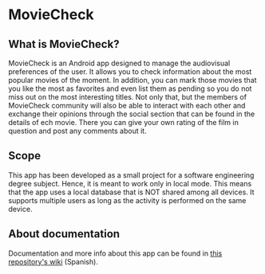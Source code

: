 # MovieCheck

## What is MovieCheck?

MovieCheck is an Android app designed to manage the audiovisual preferences of the user. It allows you to check information about the most popular movies of the moment. In addition, you can mark those movies that you like the most as favorites and even list them as pending so you do not miss out on the most interesting titles. Not only that, but the members of MovieCheck community will also be able to interact with each other and exchange their opinions through the social section that can be found in the details of ech movie. There you can give your own rating of the film in question and post any comments about it.

## Scope

This app has been developed as a small project for a software engineering degree subject. Hence, it is meant to work only in local mode. This means that the app uses a local database that is NOT shared among all devices. It supports multiple users as long as the activity is performed on the same device.

## About documentation

Documentation and more info about this app can be found in [this repository's wiki](https://github.com/xFranMe/MovieCheck/wiki) (Spanish).
